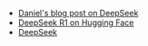 - [Daniel's blog post on DeepSeek](https://predictionguard.com/deepseek-blog)
- [DeepSeek R1 on Hugging Face](https://huggingface.co/collections/deepseek-ai/deepseek-r1-678e1e131c0169c0bc89728d)
- [DeepSeek](https://www.deepseek.com/)
